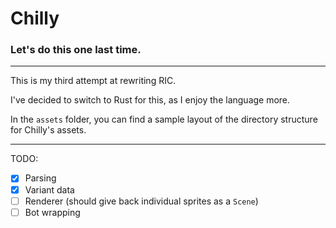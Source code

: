 # Chilly

### Let's do this one last time.

---
This is my third attempt at rewriting RIC.

I've decided to switch to Rust for this, as I enjoy the language more.

In the `assets` folder, you can find a sample layout of the directory structure for Chilly's assets.

---

TODO:

- [x] Parsing
- [x] Variant data
- [ ] Renderer (should give back individual sprites as a `Scene`)
- [ ] Bot wrapping
